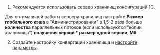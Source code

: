 1. Рекомендуется использовать сервер хранилищ конфигураций 1С.

Для оптимальной работы сервера хранилищ настройте __Размер глобального кэша__ в "Администрировании" в 1,5-2 раза больше __количества__ параллельных потоков (если используются "копии хранилища") __получения версий * размер одной версии, Мб__.

2. Создайте настройку конвертации хранилища и [настройте параметры](Параметры-конвертации.md).